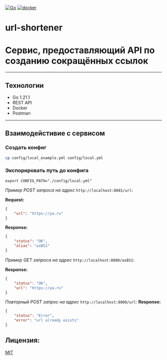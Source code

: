 [![Go](https://img.shields.io/badge/-Go-464646?style=flat-square&logo=Go)](https://go.dev/)
[![docker](https://img.shields.io/badge/-Docker-464646?style=flat-square&logo=docker)](https://www.docker.com/)

# url-shortener
# Сервис, предоставляющий API по созданию сокращённых ссылок

---
## Технологии
* Go 1.21.1
* REST API
* Docker
* Postman

---
## Взаимодейстивие с сервисом
### Создать конфиг

```bash
cp config/local_example.yml config/local.yml
```

### Экспорировать путь до конфига
`export CONFIG_PATH="./config/local.yml"` 


*Пример POST запроса на адрес* `http://localhost:8081/url`:

**Request:**
```JSON
{
    "url": "https://ya.ru"
}
```
**Response:**
```JSON
{
    "status": "OK",
    "alias": "asBS1"
}
```
*Пример GET запроса на адрес* `http://localhost:8000/asBS1`:

**Response:**
```JSON
{
    "status": "OK",
    "url": "https://ya.ru"
}
```
*Повторный POST запрос на адрес* `http://localhost:8000/url`:
**Response:**
```JSON
{
    "status": "Error",
    "error": "url already exists"
}
```
## Лицензия:
[MIT](https://opensource.org/licenses/MIT)